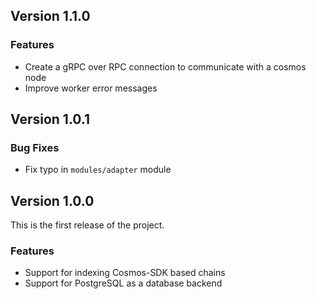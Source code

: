 <!--
All notable changes to this project will be documented in this file.
The format is based on [Keep a Changelog](https://keepachangelog.com/en/1.0.0/).
-->


## Version 1.1.0

### Features
- Create a gRPC over RPC connection to communicate with a cosmos node
- Improve worker error messages

## Version 1.0.1

### Bug Fixes
- Fix typo in `modules/adapter` module

## Version 1.0.0

This is the first release of the project.

### Features
- Support for indexing Cosmos-SDK based chains
- Support for PostgreSQL as a database backend

